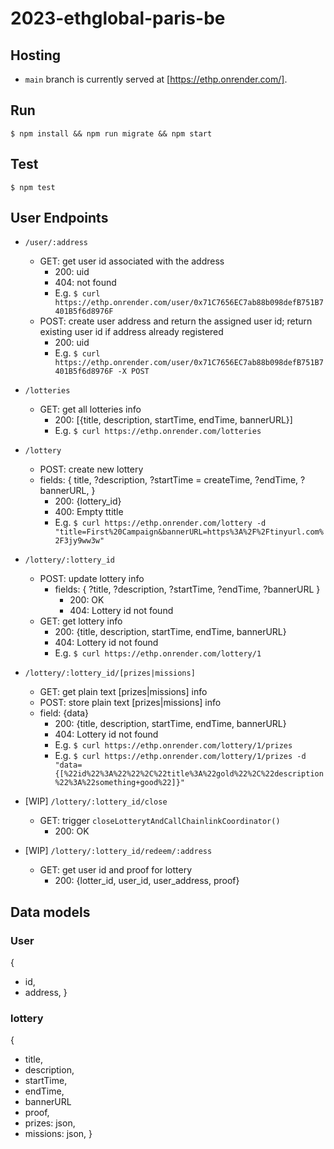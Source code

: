 # 2023-ethglobal-paris-be

## Hosting
- `main` branch is currently served at [https://ethp.onrender.com/].

## Run
`$ npm install && npm run migrate && npm start`

## Test
`$ npm test`

## User Endpoints
- `/user/:address`
  - GET: get user id associated with the address
    - 200: uid
    - 404: not found
    - E.g. `$ curl https://ethp.onrender.com/user/0x71C7656EC7ab88b098defB751B7401B5f6d8976F`
  - POST: create user address and return the assigned user id; return existing user id if address already registered
    - 200: uid
    - E.g. `$ curl https://ethp.onrender.com/user/0x71C7656EC7ab88b098defB751B7401B5f6d8976F -X POST`

- `/lotteries`
  - GET: get all lotteries info
    - 200: [{title, description, startTime, endTime, bannerURL}]
    - E.g. `$ curl https://ethp.onrender.com/lotteries`

- `/lottery`
  - POST: create new lottery
  - fields: {
    title,
    ?description,
    ?startTime = createTime,
    ?endTime,
    ?bannerURL,
  }
    - 200: {lottery_id}
    - 400: Empty ttitle
    - E.g. `$ curl https://ethp.onrender.com/lottery -d "title=First%20Campaign&bannerURL=https%3A%2F%2Ftinyurl.com%2F3jy9ww3w"`

- `/lottery/:lottery_id`
  - POST: update lottery info
    - fields: {
      ?title, 
      ?description, 
      ?startTime, 
      ?endTime, 
      ?bannerURL
      }
      - 200: OK
      - 404: Lottery id not found
  - GET: get lottery info
    - 200: {title, description, startTime, endTime, bannerURL}
    - 404: Lottery id not found
    - E.g. `$ curl https://ethp.onrender.com/lottery/1`

- `/lottery/:lottery_id/[prizes|missions]`
  - GET: get plain text [prizes|missions] info
  - POST: store plain text [prizes|missions] info
  - field: {data}
    - 200: {title, description, startTime, endTime, bannerURL}
    - 404: Lottery id not found
    - E.g. `$ curl https://ethp.onrender.com/lottery/1/prizes`
    - E.g. `$ curl https://ethp.onrender.com/lottery/1/prizes -d "data={[%22id%22%3A%22%22%2C%22title%3A%22gold%22%2C%22description%22%3A%22something+good%22]}"`

- [WIP] `/lottery/:lottery_id/close`
  - GET: trigger `closeLotterytAndCallChainlinkCoordinator()`
    - 200: OK

- [WIP] `/lottery/:lottery_id/redeem/:address`
  - GET: get user id and proof for lottery
    - 200: {lotter_id, user_id, user_address, proof}

## Data models
### User
{
  - id,
  - address,
}

### lottery
{
  - title,
  - description,
  - startTime,
  - endTime,
  - bannerURL
  - proof,
  - prizes: json,
  - missions: json,
}
